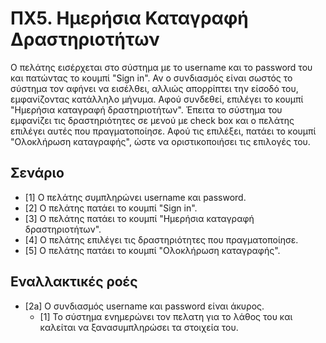 # ΠΧ5. Ημερήσια Καταγραφή Δραστηριοτήτων
Ο πελάτης εισέρχεται στο σύστημα με το username και το password του και πατώντας το κουμπί "Sign in". Αν ο συνδιασμός είναι σωστός το σύστημα τον αφήνει να εισέλθει, αλλιώς απορρίπτει την είσοδό του, εμφανίζοντας κατάλληλο μήνυμα. Αφού συνδεθεί, επιλέγει το κουμπί "Ημερήσια καταγραφή δραστηριοτήτων". Έπειτα το σύστημα του εμφανίζει τις δραστηριότητες σε μενού με check box και ο πελάτης επιλέγει αυτές που πραγματοποίησε. Αφού τις επιλέξει, πατάει το κουμπί "Ολοκλήρωση καταγραφής", ώστε να οριστικοποιήσει τις επιλογές του.
## Σενάριο
* [1] O πελάτης συμπληρώνει username και password.
* [2] Ο πελάτης πατάει το κουμπί "Sign in".
* [3] O πελάτης πατάει τo κουμπί "Ημερήσια καταγραφή δραστηριοτήτων".
* [4] Ο πελάτης επιλέγει τις δραστηριότητες που πραγματοποίησε.
* [5] Ο πελάτης πατάει το κουμπί "Ολοκλήρωση καταγραφής".
## Εναλλακτικές ροές
* [2a] O συνδιασμός username και password είναι άκυρος.
  * [1] Το σύστημα ενημερώνει τον πελατη για το λάθος του και καλείται να ξανασυμπληρώσει τα στοιχεία του.